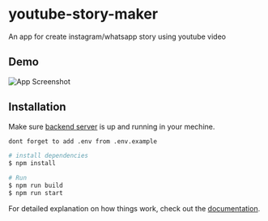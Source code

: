 # youtube-story-maker

An app for create instagram/whatsapp story using youtube video


## Demo

![App Screenshot](https://i.ibb.co/34CBw70/ezgif-5-104964a85d-small.gif)
## Installation
Make sure [backend server](https://github.com/khas1n/story-maker-backend) is up and running in your mechine.

```bash
dont forget to add .env from .env.example

# install dependencies
$ npm install

# Run
$ npm run build
$ npm run start
```

For detailed explanation on how things work, check out the [documentation](https://nuxtjs.org).
